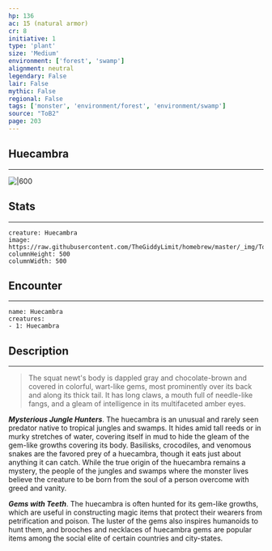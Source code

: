 ```yaml
---
hp: 136
ac: 15 (natural armor)
cr: 8
initiative: 1
type: 'plant'    
size: 'Medium'
environment: ['forest', 'swamp']
alignment: neutral
legendary: False
lair: False
mythic: False
regional: False
tags: ['monster', 'environment/forest', 'environment/swamp']
source: "ToB2"
page: 203
---
```


## Huecambra
---

![|600](https://raw.githubusercontent.com/TheGiddyLimit/homebrew/master/_img/ToB2/creature/Huecambra.webp)

## Stats
---

```statblock
creature: Huecambra
image: https://raw.githubusercontent.com/TheGiddyLimit/homebrew/master/_img/ToB2/creature/token/Huecambra%20%28Token%29.png
columnHeight: 500
columnWidth: 500
```

## Encounter
---

```encounter-table
name: Huecambra
creatures:
- 1: Huecambra
```

## Description
---
>The squat newt's body is dappled gray and chocolate-brown and covered in colorful, wart-like gems, most prominently over its back and along its thick tail. It has long claws, a mouth full of needle-like fangs, and a gleam of intelligence in its multifaceted amber eyes.

**_Mysterious Jungle Hunters_**. The huecambra is an unusual and rarely seen predator native to tropical jungles and swamps. It hides amid tall reeds or in murky stretches of water, covering itself in mud to hide the gleam of the gem-like growths covering its body. Basilisks, crocodiles, and venomous snakes are the favored prey of a huecambra, though it eats just about anything it can catch. While the true origin of the huecambra remains a mystery, the people of the jungles and swamps where the monster lives believe the creature to be born from the soul of a person overcome with greed and vanity.

**_Gems with Teeth_**. The huecambra is often hunted for its gem-like growths, which are useful in constructing magic items that protect their wearers from petrification and poison. The luster of the gems also inspires humanoids to hunt them, and brooches and necklaces of huecambra gems are popular items among the social elite of certain countries and city-states.







